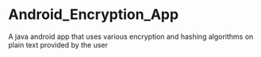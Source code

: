 # Android_Encryption_App
A java android app that uses various encryption and hashing algorithms on plain text provided by the user
